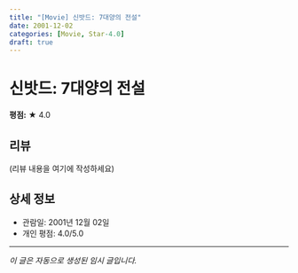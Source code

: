 ```yaml
---
title: "[Movie] 신밧드: 7대양의 전설"
date: 2001-12-02
categories: [Movie, Star-4.0]
draft: true
---
```


# 신밧드: 7대양의 전설

**평점:** ★ 4.0

## 리뷰

(리뷰 내용을 여기에 작성하세요)

## 상세 정보

- 관람일: 2001년 12월 02일
- 개인 평점: 4.0/5.0

---

*이 글은 자동으로 생성된 임시 글입니다.*
